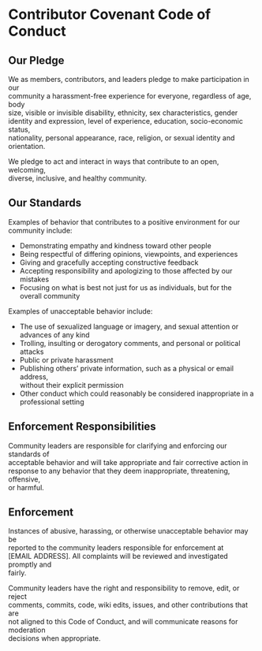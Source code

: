 # Contributor Covenant Code of Conduct

## Our Pledge

We as members, contributors, and leaders pledge to make participation in our  
community a harassment-free experience for everyone, regardless of age, body  
size, visible or invisible disability, ethnicity, sex characteristics, gender  
identity and expression, level of experience, education, socio-economic status,  
nationality, personal appearance, race, religion, or sexual identity and  
orientation.

We pledge to act and interact in ways that contribute to an open, welcoming,  
diverse, inclusive, and healthy community.

## Our Standards

Examples of behavior that contributes to a positive environment for our community include:

- Demonstrating empathy and kindness toward other people
- Being respectful of differing opinions, viewpoints, and experiences
- Giving and gracefully accepting constructive feedback
- Accepting responsibility and apologizing to those affected by our mistakes
- Focusing on what is best not just for us as individuals, but for the  
  overall community

Examples of unacceptable behavior include:

- The use of sexualized language or imagery, and sexual attention or  
  advances of any kind
- Trolling, insulting or derogatory comments, and personal or political attacks
- Public or private harassment
- Publishing others’ private information, such as a physical or email address,  
  without their explicit permission
- Other conduct which could reasonably be considered inappropriate in a  
  professional setting

## Enforcement Responsibilities

Community leaders are responsible for clarifying and enforcing our standards of  
acceptable behavior and will take appropriate and fair corrective action in  
response to any behavior that they deem inappropriate, threatening, offensive,  
or harmful.

## Enforcement

Instances of abusive, harassing, or otherwise unacceptable behavior may be  
reported to the community leaders responsible for enforcement at  
[EMAIL ADDRESS]. All complaints will be reviewed and investigated promptly and  
fairly.

Community leaders have the right and responsibility to remove, edit, or reject  
comments, commits, code, wiki edits, issues, and other contributions that are  
not aligned to this Code of Conduct, and will communicate reasons for moderation  
decisions when appropriate.


